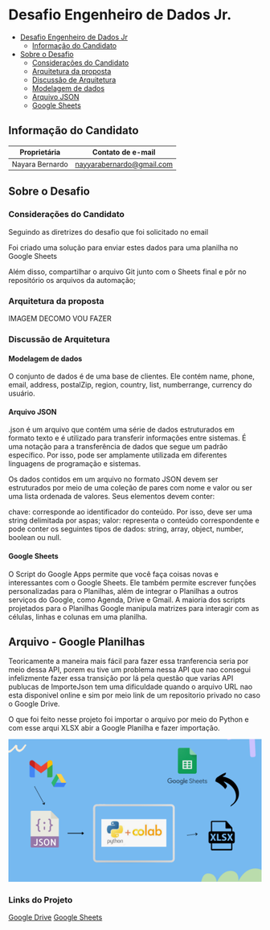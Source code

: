 # Desafio Engenheiro de Dados Jr. 


- [Desafio Engenheiro de Dados Jr](#desafio-engenheiro-de-dados-jr)
  - [Informação do Candidato](#informação-do-candidato)
- [Sobre o Desafio](#sobre-o-desafio)
  - [Considerações do Candidato](#considerações-do-candidato)
  - [Arquitetura da proposta](#arquitetura-da-proposta)
  - [Discussão de Arquitetura](#discussão-de-arquitetura)
   - [Modelagem de dados](#modelagem-de-dados)
   - [Arquivo JSON](#arquivo-json)
   - [Google Sheets](#google-sheets)

## Informação do Candidato

| Proprietária        | Contato de e-mail         |
|---------------------|---------------------------|
| Nayara Bernardo     | nayyarabernardo@gmail.com |

## Sobre o Desafio

### Considerações do Candidato 

Seguindo as diretrizes do desafio que foi solicitado no email

Foi criado uma solução para enviar estes dados para uma planilha no Google Sheets

Além disso, compartilhar o arquivo Git junto com o Sheets final e pôr no repositório os arquivos da automação;



### Arquitetura da proposta

IMAGEM DECOMO VOU FAZER

### Discussão de Arquitetura

#### Modelagem de dados

O conjunto de dados é de uma base de clientes. Ele contém name, phone, email, address, postalZip, region, country, list, numberrange, currency do usuário.

#### Arquivo JSON

.json é um arquivo que contém uma série de dados estruturados em formato texto e é utilizado para transferir informações entre sistemas. É uma notação para a transferência de dados que segue um padrão específico. Por isso, pode ser amplamente utilizada em diferentes linguagens de programação e sistemas.

Os dados contidos em um arquivo no formato JSON devem ser estruturados por meio de uma coleção de pares com nome e valor ou ser uma lista ordenada de valores. Seus elementos devem conter:

chave: corresponde ao identificador do conteúdo. Por isso, deve ser uma string delimitada por aspas;
valor: representa o conteúdo correspondente e pode conter os seguintes tipos de dados: string, array, object, number, boolean ou null.

#### Google Sheets

O Script do Google Apps permite que você faça coisas novas e interessantes com o Google Sheets. Ele também permite escrever funções personalizadas para o Planilhas, além de integrar o Planilhas a outros serviços do Google, como Agenda, Drive e Gmail.
A maioria dos scripts projetados para o Planilhas Google manipula matrizes para interagir com as células, linhas e colunas em uma planilha. 

## Arquivo - Google Planilhas

Teoricamente a maneira mais fácil para fazer essa tranferencia seria por meio dessa API, porem eu tive um problema nessa API que nao consegui infelizmente fazer essa transição por lá pela questão que varias API publucas de ImporteJson tem uma dificuldade quando o arquivo URL nao esta disponivel online e sim por meio link de um repositorio privado no caso o Google Drive. 

O que foi feito nesse projeto foi importar o arquivo por meio do Python e com esse arqui XLSX abir a Google Planilha e fazer importação.

<img src="IMAGENS/Vamos%20joga.png" alt="drawing"> 


### Links do Projeto


[Google Drive](https://drive.google.com/drive/folders/1ivAGpgKUORX0f7W2OOy2skiC_EUDc62L?usp=sharing)
[Google Sheets](https://docs.google.com/spreadsheets/d/1ZV5J-d4v-8ugWUA28DQBOT4NHItrKOnXgQdCS1ufHGc/edit?usp=sharing) 




